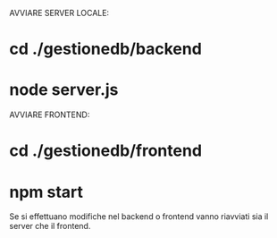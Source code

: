 

AVVIARE SERVER LOCALE: 

# cd ./gestionedb/backend

# node server.js

AVVIARE FRONTEND:

# cd ./gestionedb/frontend

# npm start

Se si effettuano modifiche nel backend o frontend vanno riavviati sia il server che il frontend. 
